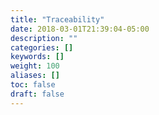 ```yaml
---
title: "Traceability"
date: 2018-03-01T21:39:04-05:00
description: ""
categories: []
keywords: []
weight: 100
aliases: []
toc: false
draft: false
---
```

